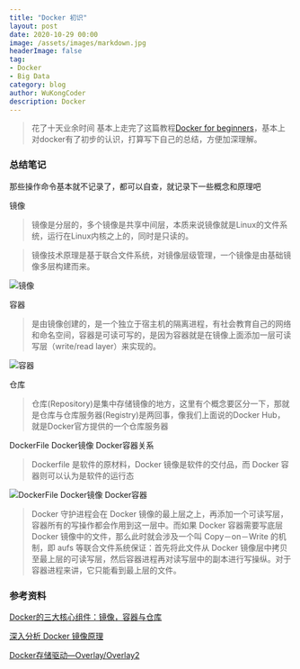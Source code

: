 ```yaml
---
title: "Docker 初识"
layout: post
date: 2020-10-29 00:00
image: /assets/images/markdown.jpg
headerImage: false
tag:
- Docker
- Big Data
category: blog
author: WuKongCoder
description: Docker 
---
```

> 花了十天业余时间  基本上走完了这篇教程[Docker for beginners](https://docker-curriculum.com/#introduction)，基本上对docker有了初步的认识，打算写下自己的总结，方便加深理解。


### 总结笔记

那些操作命令基本就不记录了，都可以自查，就记录下一些概念和原理吧

镜像
> 镜像是分层的，多个镜像是共享中间层，本质来说镜像就是Linux的文件系统，运行在Linux内核之上的，同时是只读的。

> 镜像技术原理是基于联合文件系统，对镜像层级管理，一个镜像是由基础镜像多层构建而来。


![镜像](https://user-gold-cdn.xitu.io/2019/9/7/16d0c272ef8e8adb?imageView2/0/w/1280/h/960/format/webp/ignore-error/1)

容器
> 是由镜像创建的，是一个独立于宿主机的隔离进程，有社会教育自己的网络和命名空间，容器是可读可写的，是因为容器就是在镜像上面添加一层可读写层（write/read layer）来实现的。

![容器](https://user-gold-cdn.xitu.io/2019/9/7/16d0c4c920a5c29a?imageView2/0/w/1280/h/960/format/webp/ignore-error/1)

仓库
> 仓库(Repository)是集中存储镜像的地方，这里有个概念要区分一下，那就是仓库与仓库服务器(Registry)是两回事，像我们上面说的Docker Hub，就是Docker官方提供的一个仓库服务器



DockerFile Docker镜像 Docker容器关系

> Dockerfile 是软件的原材料，Docker 镜像是软件的交付品，而 Docker 容器则可以认为是软件的运行态

![DockerFile Docker镜像 Docker容器](http://blog.daocloud.io/wp-content/uploads/2015/09/allen5.jpg)

> Docker 守护进程会在 Docker 镜像的最上层之上，再添加一个可读写层，容器所有的写操作都会作用到这一层中。而如果 Docker 容器需要写底层 Docker 镜像中的文件，那么此时就会涉及一个叫 Copy－on－Write 的机制，即 aufs 等联合文件系统保证：首先将此文件从 Docker 镜像层中拷贝至最上层的可读写层，然后容器进程再对读写层中的副本进行写操纵。对于容器进程来讲，它只能看到最上层的文件。


### 参考资料
[Docker的三大核心组件：镜像，容器与仓库](https://juejin.im/post/6844903938030845966)

[深入分析 Docker 镜像原理](http://blog.daocloud.io/principle-of-docker-image/)

[Docker存储驱动—Overlay/Overlay2](https://arkingc.github.io/2017/05/05/2017-05-05-docker-filesystem-overlay/)
